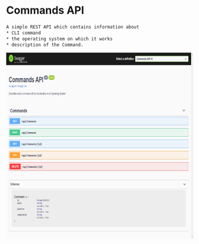 # Commands API
    A simple REST API which contains information about 
    * CLI command
    * the operating system on which it works
    * description of the Command.
    
<img src="https://github.com/ArvinthKumar2502/Commands_API/blob/main/CommandAPI/Screenshot%20(3).png" height=500 width=800>    
